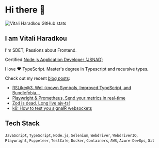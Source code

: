 # Hi there 👋

![Vitali Haradkou GitHub stats](https://github-readme-stats.vercel.app/api?username=vitalics&show_icons=true&theme=vue)

## I am Vitali Haradkou

I'm SDET, Passions about Frontend.

Certified [Node.js Application Developer (JSNAD)](https://www.credly.com/badges/b0b8301c-faf3-4048-9b2f-e459db219878/linked_in_profile)

I love ❤️ TypeScript. Master's degree in Typescript and recursive types.

Check out my recent [blog posts](https://blog-vitaliharadkous-projects.vercel.app/blog):

- [RSLike@3. Well-known Symbols, Improved TypeScript, and Bundlefobia...](https://blog-vitaliharadkous-projects.vercel.app/blog/13-rslike-v3)
- [Playwright & Prometheus. Send your metrics in real-time](https://blog-vitaliharadkous-projects.vercel.app/blog/12-playwright-prometheus)
- [Zod is dead. Long live ajv-ts!](https://blog-vitaliharadkous-projects.vercel.app/blog/11-ajv-ts)
- [k6: How to test you signalR websockets](https://blog-vitaliharadkous-projects.vercel.app/blog/09-k6-websocket)

## Tech Stack

`JavaScript`, `TypeScript`, `Node.js`, `Selenium`, `Webdriver`, `WebdriverIO`, `Playwright`, `Puppeteer`, `TestCafe`, `Docker`, `Containers`, `AWS`, `Azure DevOps`, `Git`

